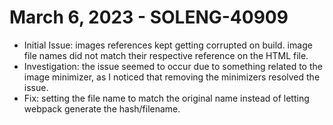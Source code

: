 # March 6, 2023 - SOLENG-40909

- Initial Issue: images references kept getting corrupted on build. image file names did not match their respective reference on the HTML file.
- Investigation: the issue seemed to occur due to something related to the image minimizer, as I noticed that removing the minimizers resolved the issue.
- Fix: setting the file name to match the original name instead of letting webpack generate the hash/filename.
